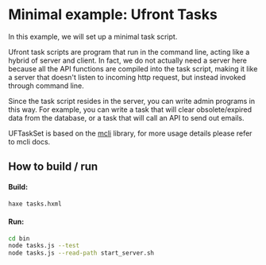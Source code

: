 # Minimal example: Ufront Tasks

In this example, we will set up a minimal task script.

Ufront task scripts are program that run in the command line, acting like a hybrid of
server and client. In fact, we do not actually need a server here because all the API functions
are compiled into the task script, making it like a server that doesn't listen to incoming
http request, but instead invoked through command line.

Since the task script resides in the server, you can write admin programs in this
way. For example, you can write a task that will clear obsolete/expired data from the database,
or a task that will call an API to send out emails.

UFTaskSet is based on the [mcli](https://github.com/waneck/mcli) library, for more usage details please refer to mcli docs.

## How to build / run

#### Build:

```bash
haxe tasks.hxml
```


#### Run:

```bash
cd bin
node tasks.js --test
node tasks.js --read-path start_server.sh
```